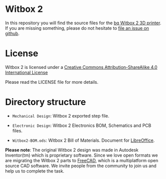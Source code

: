 Witbox 2
======

In this repository you will find the source files for the [bq Witbox 2 3D printer](http://www.bq.com/es/productos/witbox-2.html). If you are missing something, please do not hesitate to [file an issue on github](https://github.com/bq/witbox-2/issues).

# License 

Witbox 2 is licensed under a [Creative Commons Attribution-ShareAlike 4.0 International License](http://creativecommons.org/licenses/by-sa/4.0/)

Please read the LICENSE file for more details.

Directory structure
===================

 * `Mechanical Design`: Witbox 2 exported step file.

 * `Electronic Design`: Witbox 2 Electronics BOM, Schematics and PCB files.

 * `Witbox2-BOM.ods`: Witbox 2 Bill of Materials. Document for [LibreOffice](https://www.libreoffice.org/).

**Please note**: The original Witbox 2 design was made in Autodesk Inventor(tm) which is proprietary software. Since we love open formats we are migrating the Witbox 2 parts to [FreeCAD](http://www.freecadweb.org/), which is a multiplatform open source CAD software. We invite people from the community to join us and help us to complete the task.

